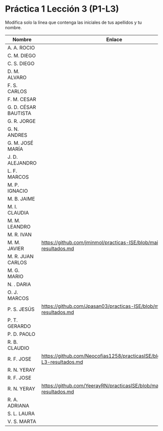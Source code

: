 # Práctica 1 Lección 3 (P1-L3)

Modifica solo la línea que contenga las iniciales de tus apellidos y tu nombre.

| Nombre       | Enlace                                                                   |
| --------------- | ---------------------------------------------------------- |
| A. A. ROCIO | <!--enlace-->                                                           |
| C. M. DIEGO | <!--enlace-->                                                           |
| C. S. DIEGO | <!--enlace-->                                                           |
| D. M. ALVARO | <!--enlace-->                                                           |
| F. S. CARLOS | <!--enlace-->                                                           |
| F. M. CESAR | <!--enlace-->                                                           |
| G. D. CÉSAR BAUTISTA | <!--enlace-->                                                           |
| G. R. JORGE | <!--enlace-->                                                           |
| G. N. ANDRES | <!--enlace-->                                                           |
| G. M. JOSÉ MARÍA | <!--enlace-->                                                           |
| J. D. ALEJANDRO | <!--enlace-->                                                           |
| L. F. MARCOS | <!--enlace-->                                                           |
| M. P. IGNACIO | <!--enlace-->                                                           |
| M. B. JAIME | <!--enlace-->                                                           |
| M. I. CLAUDIA | <!--enlace-->                                                           |
| M. M. LEANDRO | <!--enlace-->                                                           |
| M. R. IVAN | <!--enlace-->                                                           |
| M. M. JAVIER | https://github.com/jminmol/practicas-ISE/blob/main/P1-L3-resultados.md                                                           |
| M. R. JUAN CARLOS | <!--enlace-->                                                           |
| M. G. MARIO | <!--enlace-->                                                           |
| N. . DARIA | <!--enlace-->                                                           |
| O. J. MARCOS | <!--enlace-->                                                           |
| P. S. JESÚS | https://github.com/Jpasan03/practicas-ISE/blob/main/P1-L3-resultados.md                                                           |
| P. T. GERARDO | <!--enlace-->                                                           |
| P. D. PAOLO | <!--enlace-->                                                           |
| R. B. CLAUDIO | <!--enlace-->                                                           |
| R. F. JOSE |https://github.com/Neocofias1258/practicasISE/blob/main/P1-L3-resultados.md|
| R. N. YERAY | <!--enlace-->                                                           |
| R. F. JOSE | <!--enlace-->                                                           |
| R. N. YERAY | https://github.com/YeerayRN/practicasISE/blob/main/P1-L3-resultados.md  |
| R. A. ADRIANA | <!--enlace-->                                                           |
| S. L. LAURA | <!--enlace-->                                                           |
| V. S. MARTA | <!--enlace-->                                                           |
